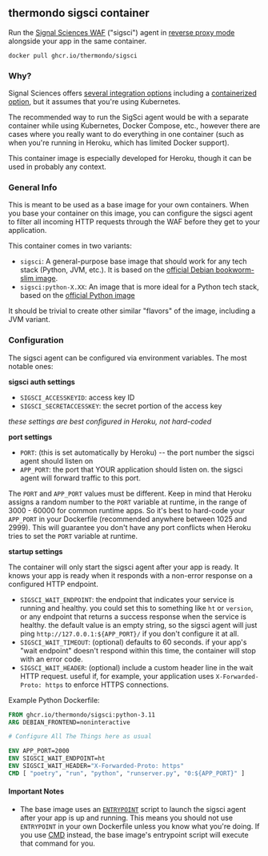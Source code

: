 ## thermondo sigsci container

Run the [Signal Sciences WAF](https://www.signalsciences.com/) ("sigsci") agent in
[reverse proxy mode](https://docs.fastly.com/signalsciences/install-guides/reverse-proxy/) alongside your app in the
same container.

```shell
docker pull ghcr.io/thermondo/sigsci
```

### Why?

Signal Sciences offers [several integration options](https://docs.fastly.com/signalsciences/install-guides/) including
a [containerized option](https://docs.fastly.com/signalsciences/install-guides/kubernetes/kubernetes-intro/), but it
assumes that you're using Kubernetes.

The recommended way to run the SigSci agent would be with a separate container while using Kubernetes, Docker
Compose, etc., however there are cases where you really want to do everything in one container (such as when you're
running in Heroku, which has limited Docker support).

This container image is especially developed for Heroku, though it can be used in probably any context.

### General Info

This is meant to be used as a base image for your own containers. When you base your container on this image, you can
configure the sigsci agent to filter all incoming HTTP requests through the WAF before they get to your application.

This container comes in two variants:

* `sigsci`: A general-purpose base image that should work for any tech stack (Python, JVM, etc.). It is based
    on the [official Debian bookworm-slim image](https://hub.docker.com/_/debian).
* `sigsci:python-X.XX`: An image that is more ideal for a Python tech stack, based on the
    [official Python image](https://hub.docker.com/_/python)

It should be trivial to create other similar "flavors" of the image, including a JVM variant.

### Configuration

The sigsci agent can be configured via environment variables. The most notable ones:

**sigsci auth settings**

* `SIGSCI_ACCESSKEYID`: access key ID
* `SIGSCI_SECRETACCESSKEY`: the secret portion of the access key

_these settings are best configured in Heroku, not hard-coded_

**port settings**

* `PORT`: (this is set automatically by Heroku) -- the port number the sigsci agent should listen on
* `APP_PORT`: the port that YOUR application should listen on. the sigsci agent will forward traffic to this port.

The `PORT` and `APP_PORT` values must be different. Keep in mind that Heroku assigns a random number to the `PORT`
variable at runtime, in the range of 3000 - 60000 for common runtime apps. So it's best to hard-code your `APP_PORT` in
your Dockerfile (recommended anywhere between 1025 and 2999). This will guarantee you don't have any port conflicts
when Heroku tries to set the `PORT` variable at runtime.

**startup settings**

The container will only start the sigsci agent after your app is ready. It knows your app is ready when it
responds with a non-error response on a configured HTTP endpoint.

* `SIGSCI_WAIT_ENDPOINT`: the endpoint that indicates your service is running and healthy. you could set this
    to something like `ht` or `version`, or any endpoint that returns a success response when the service is
    healthy. the default value is an empty string, so the sigsci agent will just ping `http://127.0.0.1:${APP_PORT}/`
    if you don't configure it at all.
* `SIGSCI_WAIT_TIMEOUT`: (optional) defaults to 60 seconds. if your app's "wait endpoint" doesn't respond
    within this time, the container will stop with an error code.
* `SIGSCI_WAIT_HEADER`: (optional) include a custom header line in the wait HTTP request. useful if, for
    example, your application uses `X-Forwarded-Proto: https` to enforce HTTPS connections.

Example Python Dockerfile:

```dockerfile
FROM ghcr.io/thermondo/sigsci:python-3.11
ARG DEBIAN_FRONTEND=noninteractive

# Configure All The Things here as usual

ENV APP_PORT=2000
ENV SIGSCI_WAIT_ENDPOINT=ht
ENV SIGSCI_WAIT_HEADER="X-Forwarded-Proto: https"
CMD [ "poetry", "run", "python", "runserver.py", "0:${APP_PORT}" ]
```

#### Important Notes

* The base image uses an [`ENTRYPOINT`](https://docs.docker.com/engine/reference/builder/#entrypoint) script to launch
    the sigsci agent after your app is up and running. This means you should not use `ENTRYPOINT` in your own
    Dockerfile unless you know what you're doing. If you use [CMD](https://docs.docker.com/engine/reference/builder/#cmd)
    instead, the base image's entrypoint script will execute that command for you.
